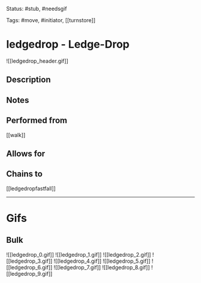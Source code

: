 Status: #stub, #needsgif 

Tags: #move, #initiator, [[turnstore]]

# ledgedrop - Ledge-Drop
![[ledgedrop_header.gif]]
## Description


## Notes


## Performed from
[[walk]]

## Allows for


## Chains to
[[ledgedropfastfall]]

___
# Gifs
## Bulk
![[ledgedrop_0.gif]]
![[ledgedrop_1.gif]]
![[ledgedrop_2.gif]]
![[ledgedrop_3.gif]]
![[ledgedrop_4.gif]]
![[ledgedrop_5.gif]]
![[ledgedrop_6.gif]]
![[ledgedrop_7.gif]]
![[ledgedrop_8.gif]]
![[ledgedrop_9.gif]]